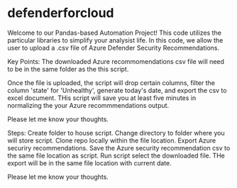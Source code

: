 # defenderforcloud
Welcome to our Pandas-based Automation Project! This code utilizes the particular libraries to simplify your analysist life. In this code, we allow the user to upload a .csv file  of Azure Defender Security Recommendations.

Key Points: The downloaded Azure recommomendations csv file will need to be in the same folder as the this script. 

Once the file is uploaded, the script will drop certain columns, filter the column 'state' for 'Unhealthy', generate today's date, and export the csv to excel document. THis script will save you at least five minutes in normalizing the your Azure recommmendations output. 

Please let me know your thoughts. 


Steps:
Create folder to house script.
Change directory to folder where you will store script. 
Clone repo locally within the file location. 
Export Azure securiry recommendations. 
Save the Azure security recommendation csv to the same file location as script. 
Run script
select the downloaded file. 
THe export will be in the same file location with current date. 



Please let me know your thoughts. 

